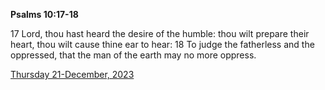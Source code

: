 **Psalms 10:17-18**

17 Lord, thou hast heard the desire of the humble: thou wilt prepare their heart, thou wilt cause thine ear to hear: 18 To judge the fatherless and the oppressed, that the man of the earth may no more oppress. 

[Thursday 21-December, 2023](https://getbible.net/kjv/Psalms/10/17-18)

